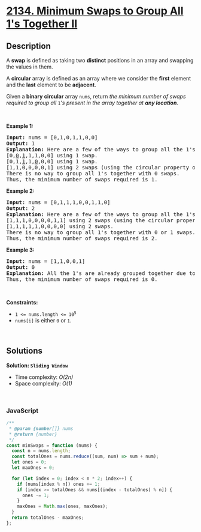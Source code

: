 # [2134. Minimum Swaps to Group All 1's Together II](https://leetcode.com/problems/minimum-swaps-to-group-all-1s-together-ii)

## Description

<div class="elfjS" data-track-load="description_content"><p>A <strong>swap</strong> is defined as taking two <strong>distinct</strong> positions in an array and swapping the values in them.</p>

<p>A <strong>circular</strong> array is defined as an array where we consider the <strong>first</strong> element and the <strong>last</strong> element to be <strong>adjacent</strong>.</p>

<p>Given a <strong>binary</strong> <strong>circular</strong> array <code>nums</code>, return <em>the minimum number of swaps required to group all </em><code>1</code><em>'s present in the array together at <strong>any location</strong></em>.</p>

<p>&nbsp;</p>
<p><strong class="example">Example 1:</strong></p>

<pre><strong>Input:</strong> nums = [0,1,0,1,1,0,0]
<strong>Output:</strong> 1
<strong>Explanation:</strong> Here are a few of the ways to group all the 1's together:
[0,<u>0</u>,<u>1</u>,1,1,0,0] using 1 swap.
[0,1,<u>1</u>,1,<u>0</u>,0,0] using 1 swap.
[1,1,0,0,0,0,1] using 2 swaps (using the circular property of the array).
There is no way to group all 1's together with 0 swaps.
Thus, the minimum number of swaps required is 1.
</pre>

<p><strong class="example">Example 2:</strong></p>

<pre><strong>Input:</strong> nums = [0,1,1,1,0,0,1,1,0]
<strong>Output:</strong> 2
<strong>Explanation:</strong> Here are a few of the ways to group all the 1's together:
[1,1,1,0,0,0,0,1,1] using 2 swaps (using the circular property of the array).
[1,1,1,1,1,0,0,0,0] using 2 swaps.
There is no way to group all 1's together with 0 or 1 swaps.
Thus, the minimum number of swaps required is 2.
</pre>

<p><strong class="example">Example 3:</strong></p>

<pre><strong>Input:</strong> nums = [1,1,0,0,1]
<strong>Output:</strong> 0
<strong>Explanation:</strong> All the 1's are already grouped together due to the circular property of the array.
Thus, the minimum number of swaps required is 0.
</pre>

<p>&nbsp;</p>
<p><strong>Constraints:</strong></p>

<ul>
	<li><code>1 &lt;= nums.length &lt;= 10<sup>5</sup></code></li>
	<li><code>nums[i]</code> is either <code>0</code> or <code>1</code>.</li>
</ul>
</div>

<p>&nbsp;</p>

## Solutions

**Solution: `Sliding Window`**

- Time complexity: <em>O(2n)</em>
- Space complexity: <em>O(1)</em>

<p>&nbsp;</p>

### **JavaScript**

```js
/**
 * @param {number[]} nums
 * @return {number}
 */
const minSwaps = function (nums) {
  const n = nums.length;
  const totalOnes = nums.reduce((sum, num) => sum + num);
  let ones = 0;
  let maxOnes = 0;

  for (let index = 0; index < n * 2; index++) {
    if (nums[index % n]) ones += 1;
    if (index >= totalOnes && nums[(index - totalOnes) % n]) {
      ones -= 1;
    }
    maxOnes = Math.max(ones, maxOnes);
  }
  return totalOnes - maxOnes;
};
```
